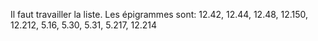 Il faut travailler la liste. Les épigrammes sont: 
12.42, 12.44, 12.48, 12.150, 12.212, 5.16, 5.30, 5.31, 5.217,
12.214
